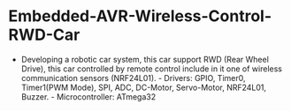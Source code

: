 # Embedded-AVR-Wireless-Control-RWD-Car
- Developing a robotic car system, this car support RWD (Rear Wheel Drive), this car controlled by remote control include in it one of wireless communication sensors (NRF24L01).  - Drivers: GPIO, Timer0, Timer1(PWM Mode), SPI, ADC, DC-Motor, Servo-Motor, NRF24L01, Buzzer.   - Microcontroller: ATmega32
